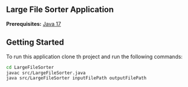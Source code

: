 Large File Sorter Application
---

**Prerequisites:**
[Java 17](https://adoptopenjdk.net/)

## Getting Started

To run this application clone th project and  run the following commands:

```bash
cd LargeFileSorter 
javac src/LargeFileSorter.java
java src/LargeFileSorter inputFilePath outputFilePath
```